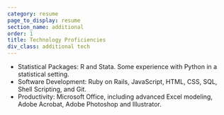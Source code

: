 ```yaml
---
category: resume
page_to_display: resume
section_name: additional
order: 1
title: Technology Proficiencies
div_class: additional tech
---
```

* Statistical Packages: R and Stata. Some experience with Python in a statistical setting.
* Software Development: Ruby on Rails, JavaScript, HTML, CSS, SQL, Shell Scripting, and Git.
* Productivity: Microsoft Office, including advanced Excel modeling, Adobe Acrobat, Adobe Photoshop and Illustrator.
